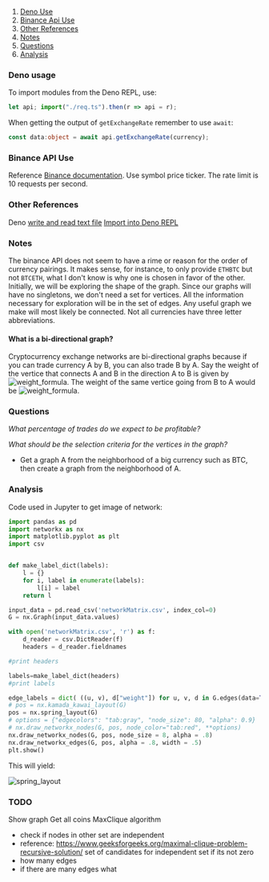 1. [Deno Use](#deno-use)
2. [Binance Api Use](#binance-api-use)
3. [Other References](#other-references)
4. [Notes](#notes)
5. [Questions](#questions)
6. [Analysis](#analysis)

### Deno usage
To import modules from the Deno REPL, use:
```ts
let api; import("./req.ts").then(r => api = r);
```
When getting the output of `getExchangeRate` remember to use `await`:
```ts
const data:object = await api.getExchangeRate(currency);
```

### Binance API Use
Reference [Binance documentation](https://github.com/binance/binance-spot-api-docs/blob/master/rest-api.md#symbol-price-ticker).
Use symbol price ticker.
The rate limit is 10 requests per second.

### Other References
Deno [write and read text file](https://medium.com/deno-the-complete-reference/read-write-json-files-in-deno-ca23073c4d76)
[Import into Deno REPL](https://stackoverflow.com/questions/63402664/how-to-import-a-module-inside-the-deno-repl)

### Notes
The binance API does not seem to have a rime or reason for the order of currency pairings.
It makes sense, for instance, to only provide `ETHBTC` but not `BTCETH`, what I don't know is why one is chosen in favor of the other.
Initially, we will be exploring the shape of the graph. Since our graphs will have no singletons, we don't need a set for vertices. All the information necessary for exploration will be in the set of edges.
Any useful graph we make will most likely be connected.
Not all currencies have three letter abbreviations.
#### What is a bi-directional graph?
Cryptocurrency exchange networks are bi-directional graphs because if you can trade currency A by B, you can also trade B by A.
Say the weight of the vertice that connects A and B in the direction A to B is given by ![weight_formula](https://render.githubusercontent.com/render/math?math=w(A,B)). The weight of the same vertice going from B to A would be ![weight_formula](https://render.githubusercontent.com/render/math?math=w(B,A)=f(w(A,B))).

### Questions
*What percentage of trades do we expect to be profitable?*

*What should be the selection criteria for the vertices in the graph?*
- Get a graph A from the neighborhood of a big currency such as BTC, then create a graph from the neighborhood of A.

### Analysis
Code used in Jupyter to get image of network:
```python
import pandas as pd
import networkx as nx
import matplotlib.pyplot as plt
import csv


def make_label_dict(labels):
    l = {}
    for i, label in enumerate(labels):
        l[i] = label
    return l

input_data = pd.read_csv('networkMatrix.csv', index_col=0)
G = nx.Graph(input_data.values)

with open('networkMatrix.csv', 'r') as f:
    d_reader = csv.DictReader(f)
    headers = d_reader.fieldnames

#print headers

labels=make_label_dict(headers)
#print labels

edge_labels = dict( ((u, v), d["weight"]) for u, v, d in G.edges(data=True) )
# pos = nx.kamada_kawai_layout(G)
pos = nx.spring_layout(G)
# options = {"edgecolors": "tab:gray", "node_size": 80, "alpha": 0.9}
# nx.draw_networkx_nodes(G, pos, node_color="tab:red", **options)
nx.draw_networkx_nodes(G, pos, node_size = 8, alpha = .8)
nx.draw_networkx_edges(G, pos, alpha = .8, width = .5)
plt.show()
```
This will yield:

![spring_layout]('https://github.com/rodigu/crypto-graph-triplets/blob/main/img/spring_graph.png')

### TODO
Show graph
Get all coins
MaxClique algorithm
- check if nodes in other set are independent
- reference: https://www.geeksforgeeks.org/maximal-clique-problem-recursive-solution/
set of candidates for independent set if its not zero
- how many edges
- if there are many edges what
